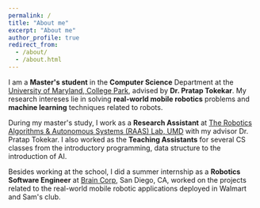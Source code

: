 ```yaml
---
permalink: /
title: "About me"
excerpt: "About me"
author_profile: true
redirect_from: 
  - /about/
  - /about.html
---
```


I am a **Master's student** in the **Computer Science** Department at the [University of Maryland, College Park](https://www.cs.umd.edu/), 
 advised by **Dr. Pratap Tokekar**. My research intereses lie in solving **real-world mobile robotics** problems and **machine learning** techniques related to robots.
 
 During my master's study, I work as a **Research Assistant** at [The Robotics Algorithms & Autonomous Systems (RAAS) Lab, UMD](http://raaslab.org/index.html) with my advisor Dr. Pratap Tokekar. 
 I also worked as the **Teaching Assistants** for several CS classes from the introductory programming, data structure to the introduction of AI.   
 
 Besides working at the school, I did a summer internship as a **Robotics Software Engineer** at [Brain Corp](https://www.braincorp.com/), San Diego, CA, 
 worked on the projects related to the real-world mobile robotic applications deployed in Walmart and Sam's club. 
